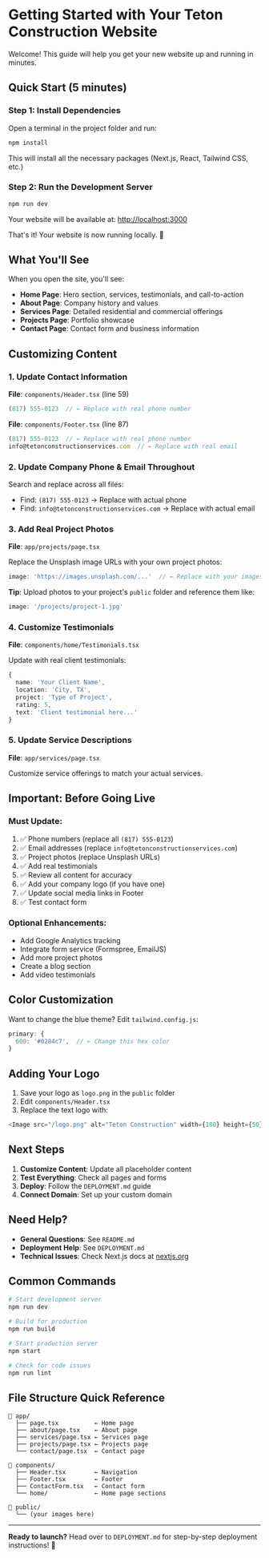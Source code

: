 # Getting Started with Your Teton Construction Website

Welcome! This guide will help you get your new website up and running in minutes.

## Quick Start (5 minutes)

### Step 1: Install Dependencies

Open a terminal in the project folder and run:

```bash
npm install
```

This will install all the necessary packages (Next.js, React, Tailwind CSS, etc.)

### Step 2: Run the Development Server

```bash
npm run dev
```

Your website will be available at: [http://localhost:3000](http://localhost:3000)

That's it! Your website is now running locally. 🎉

## What You'll See

When you open the site, you'll see:

- **Home Page**: Hero section, services, testimonials, and call-to-action
- **About Page**: Company history and values
- **Services Page**: Detailed residential and commercial offerings
- **Projects Page**: Portfolio showcase
- **Contact Page**: Contact form and business information

## Customizing Content

### 1. Update Contact Information

**File**: `components/Header.tsx` (line 59)
```typescript
(817) 555-0123  // ← Replace with real phone number
```

**File**: `components/Footer.tsx` (line 87)
```typescript
(817) 555-0123  // ← Replace with real phone number
info@tetonconstructionservices.com  // ← Replace with real email
```

### 2. Update Company Phone & Email Throughout

Search and replace across all files:
- Find: `(817) 555-0123` → Replace with actual phone
- Find: `info@tetonconstructionservices.com` → Replace with actual email

### 3. Add Real Project Photos

**File**: `app/projects/page.tsx`

Replace the Unsplash image URLs with your own project photos:

```typescript
image: 'https://images.unsplash.com/...'  // ← Replace with your images
```

**Tip**: Upload photos to your project's `public` folder and reference them like:
```typescript
image: '/projects/project-1.jpg'
```

### 4. Customize Testimonials

**File**: `components/home/Testimonials.tsx`

Update with real client testimonials:

```typescript
{
  name: 'Your Client Name',
  location: 'City, TX',
  project: 'Type of Project',
  rating: 5,
  text: 'Client testimonial here...'
}
```

### 5. Update Service Descriptions

**File**: `app/services/page.tsx`

Customize service offerings to match your actual services.

## Important: Before Going Live

### Must Update:

1. ✅ Phone numbers (replace all `(817) 555-0123`)
2. ✅ Email addresses (replace `info@tetonconstructionservices.com`)
3. ✅ Project photos (replace Unsplash URLs)
4. ✅ Add real testimonials
5. ✅ Review all content for accuracy
6. ✅ Add your company logo (if you have one)
7. ✅ Update social media links in Footer
8. ✅ Test contact form

### Optional Enhancements:

- Add Google Analytics tracking
- Integrate form service (Formspree, EmailJS)
- Add more project photos
- Create a blog section
- Add video testimonials

## Color Customization

Want to change the blue theme? Edit `tailwind.config.js`:

```javascript
primary: {
  600: '#0284c7',  // ← Change this hex color
}
```

## Adding Your Logo

1. Save your logo as `logo.png` in the `public` folder
2. Edit `components/Header.tsx`
3. Replace the text logo with:

```typescript
<Image src="/logo.png" alt="Teton Construction" width={180} height={50} />
```

## Next Steps

1. **Customize Content**: Update all placeholder content
2. **Test Everything**: Check all pages and forms
3. **Deploy**: Follow the `DEPLOYMENT.md` guide
4. **Connect Domain**: Set up your custom domain

## Need Help?

- **General Questions**: See `README.md`
- **Deployment Help**: See `DEPLOYMENT.md`
- **Technical Issues**: Check Next.js docs at [nextjs.org](https://nextjs.org/docs)

## Common Commands

```bash
# Start development server
npm run dev

# Build for production
npm run build

# Start production server
npm start

# Check for code issues
npm run lint
```

## File Structure Quick Reference

```
📁 app/
  ├── page.tsx          ← Home page
  ├── about/page.tsx    ← About page
  ├── services/page.tsx ← Services page
  ├── projects/page.tsx ← Projects page
  └── contact/page.tsx  ← Contact page

📁 components/
  ├── Header.tsx        ← Navigation
  ├── Footer.tsx        ← Footer
  ├── ContactForm.tsx   ← Contact form
  └── home/             ← Home page sections

📁 public/
  └── (your images here)
```

---

**Ready to launch?** Head over to `DEPLOYMENT.md` for step-by-step deployment instructions! 🚀

